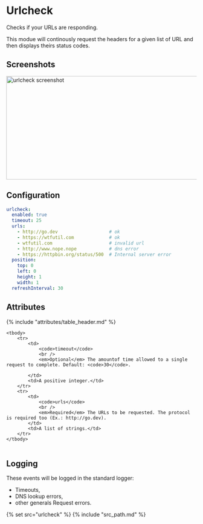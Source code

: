 # Urlcheck

Checks if your URLs are responding.

This modue will continously request the headers for a given list of URL and then displays theirs status codes. 

## Screenshots

<img class="screenshot" src="/assets/modules/urlcheck.png" width="600" height="273" alt="urlcheck screenshot" />

## Configuration

```yaml
urlcheck:
  enabled: true
  timeout: 25
  urls:
    - http://go.dev                   # ok
    - https://wtfutil.com             # ok
    - wtfutil.com                     # invalid url
    - http://www.nope.nope            # dns error
    - https://httpbin.org/status/500  # Internal server error
  position:
    top: 0
    left: 0
    height: 1
    width: 1
  refreshInterval: 30
```

## Attributes

<table>
    {% include "attributes/table_header.md" %}

    <tbody>
        <tr>
            <td>
                <code>timeout</code>
                <br />
                <em>Optional</em> The amountof time allowed to a single request to complete. Default: <code>30</code>.
                
            </td>
            <td>A positive integer.</td>
        </tr>
        <tr>
            <td>
                <code>urls</code>
                <br />
                <em>Required</em> The URLs to be requested. The protocol is required too (Ex.: http://go.dev).
            </td>
            <td>A list of strings.</td>
        </tr>
    </tbody>
</table>

## Logging

These events will be logged in the standard logger:
 * Timeouts,
 * DNS lookup errors,
 * other generals Request errors. 

{% set src="urlcheck" %}
{% include "src_path.md" %}